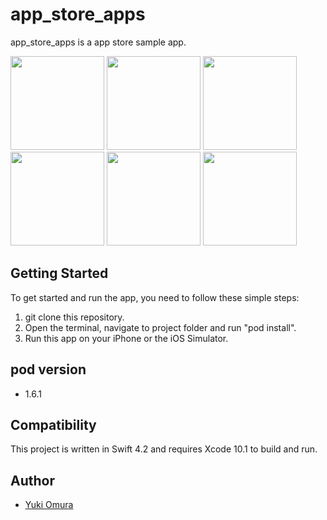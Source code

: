 # app_store_apps
app_store_apps is a app store sample app.

<img width="150" src="https://user-images.githubusercontent.com/39009922/63654611-b28c6a00-c7b7-11e9-8952-3ec9a2b71e69.png" />  <img width="150" src="https://user-images.githubusercontent.com/39009922/63654612-b3250080-c7b7-11e9-9473-76b9764b7c85.png" />
<img width="150" src="https://user-images.githubusercontent.com/39009922/63654613-b3250080-c7b7-11e9-86b3-7104fdabc3ae.png" />  <img width="150" src="https://user-images.githubusercontent.com/39009922/63654614-b3250080-c7b7-11e9-840a-e926725f77cc.png" />
<img width="150" src="https://user-images.githubusercontent.com/39009922/63654615-b3250080-c7b7-11e9-8cb3-c52d2c6abfee.png" />  <img width="150" src="https://user-images.githubusercontent.com/39009922/63654616-b3bd9700-c7b7-11e9-885c-bbd44eadc7f9.png" />



## Getting Started
To get started and run the app, you need to follow these simple steps:

1. git clone this repository.
2. Open the terminal, navigate to project folder and run "pod install".
3. Run this app on your iPhone or the iOS Simulator.



## pod version
- 1.6.1



## Compatibility
This project is written in Swift 4.2 and requires Xcode 10.1 to build and run.



## Author

- [Yuki Omura](https://twitter.com/yuking_0319)
